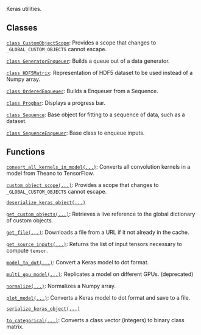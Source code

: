 Keras utilities.

## Classes

[`class
CustomObjectScope`](https://tensorflow.google.cn/api_docs/python/tf/keras/utils/CustomObjectScope):
Provides a scope that changes to `_GLOBAL_CUSTOM_OBJECTS` cannot escape.

[`class
GeneratorEnqueuer`](https://tensorflow.google.cn/api_docs/python/tf/keras/utils/GeneratorEnqueuer):
Builds a queue out of a data generator.

[`class
HDF5Matrix`](https://tensorflow.google.cn/api_docs/python/tf/keras/utils/HDF5Matrix):
Representation of HDF5 dataset to be used instead of a Numpy array.

[`class
OrderedEnqueuer`](https://tensorflow.google.cn/api_docs/python/tf/keras/utils/OrderedEnqueuer):
Builds a Enqueuer from a Sequence.

[`class
Progbar`](https://tensorflow.google.cn/api_docs/python/tf/keras/utils/Progbar):
Displays a progress bar.

[`class
Sequence`](https://tensorflow.google.cn/api_docs/python/tf/keras/utils/Sequence):
Base object for fitting to a sequence of data, such as a dataset.

[`class
SequenceEnqueuer`](https://tensorflow.google.cn/api_docs/python/tf/keras/utils/SequenceEnqueuer):
Base class to enqueue inputs.

## Functions

[`convert_all_kernels_in_model(...)`](https://tensorflow.google.cn/api_docs/python/tf/keras/utils/convert_all_kernels_in_model):
Converts all convolution kernels in a model from Theano to TensorFlow.

[`custom_object_scope(...)`](https://tensorflow.google.cn/api_docs/python/tf/keras/utils/custom_object_scope):
Provides a scope that changes to `_GLOBAL_CUSTOM_OBJECTS` cannot escape.

[`deserialize_keras_object(...)`](https://tensorflow.google.cn/api_docs/python/tf/keras/utils/deserialize_keras_object)

[`get_custom_objects(...)`](https://tensorflow.google.cn/api_docs/python/tf/keras/utils/get_custom_objects):
Retrieves a live reference to the global dictionary of custom objects.

[`get_file(...)`](https://tensorflow.google.cn/api_docs/python/tf/keras/utils/get_file):
Downloads a file from a URL if it not already in the cache.

[`get_source_inputs(...)`](https://tensorflow.google.cn/api_docs/python/tf/keras/utils/get_source_inputs):
Returns the list of input tensors necessary to compute `tensor`.

[`model_to_dot(...)`](https://tensorflow.google.cn/api_docs/python/tf/keras/utils/model_to_dot):
Convert a Keras model to dot format.

[`multi_gpu_model(...)`](https://tensorflow.google.cn/api_docs/python/tf/keras/utils/multi_gpu_model):
Replicates a model on different GPUs. (deprecated)

[`normalize(...)`](https://tensorflow.google.cn/api_docs/python/tf/keras/utils/normalize):
Normalizes a Numpy array.

[`plot_model(...)`](https://tensorflow.google.cn/api_docs/python/tf/keras/utils/plot_model):
Converts a Keras model to dot format and save to a file.

[`serialize_keras_object(...)`](https://tensorflow.google.cn/api_docs/python/tf/keras/utils/serialize_keras_object)

[`to_categorical(...)`](https://tensorflow.google.cn/api_docs/python/tf/keras/utils/to_categorical):
Converts a class vector (integers) to binary class matrix.

